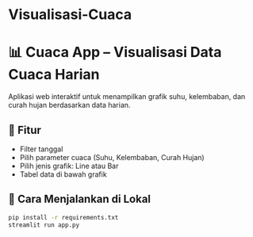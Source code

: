 # Visualisasi-Cuaca
# 📊 Cuaca App – Visualisasi Data Cuaca Harian

Aplikasi web interaktif untuk menampilkan grafik suhu, kelembaban, dan curah hujan berdasarkan data harian.

## 🔧 Fitur
- Filter tanggal
- Pilih parameter cuaca (Suhu, Kelembaban, Curah Hujan)
- Pilih jenis grafik: Line atau Bar
- Tabel data di bawah grafik

## 🚀 Cara Menjalankan di Lokal
```bash
pip install -r requirements.txt
streamlit run app.py
